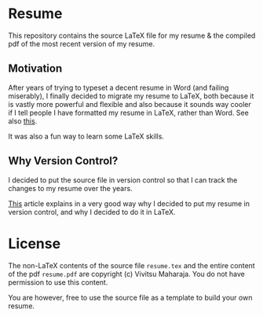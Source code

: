 Resume
======

This repository contains the source LaTeX file for my resume & the compiled pdf of the most recent version of my resume.

Motivation
----------

After years of trying to typeset a decent resume in Word (and failing miserably), I finally decided to migrate
my resume to LaTeX, both because it is vastly more powerful and flexible and also because it sounds way cooler
if I tell people I have formatted my resume in LaTeX, rather than Word. See also [this](http://stevehanov.ca/blog/resume_comic.png).

It was also a fun way to learn some LaTeX skills.

Why Version Control?
--------------------

I decided to put the source file in version control so that I can track the changes to my resume over the years. 

[This](http://www.toofishes.net/blog/why-i-do-my-resume-latex/) article explains in a very good way why I decided
to put my resume in version control, and why I decided to do it in LaTeX.

License
=======

The non-LaTeX contents of the source file `resume.tex` and the entire content of the pdf `resume.pdf` are copyright (c) Vivitsu Maharaja. You do not have permission to use this content.

You are however, free to use the source file as a template to build your own resume.
